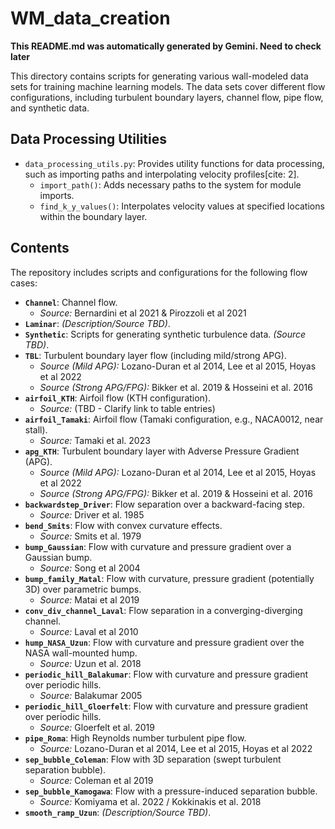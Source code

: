 # WM_data_creation

**This README.md was automatically generated by Gemini. Need to check later**

This directory contains scripts for generating various wall-modeled data sets for training machine learning models. The data sets cover different flow configurations, including turbulent boundary layers, channel flow, pipe flow, and synthetic data.

## Data Processing Utilities

* `data_processing_utils.py`:  Provides utility functions for data processing, such as importing paths and interpolating velocity profiles[cite: 2].
    * `import_path()`:  Adds necessary paths to the system for module imports.
    * `find_k_y_values()`:  Interpolates velocity values at specified locations within the boundary layer.

## Contents

The repository includes scripts and configurations for the following flow cases:

* **`Channel`**: Channel flow.
    * *Source:* Bernardini et al 2021 & Pirozzoli et al 2021
* **`Laminar`**: *(Description/Source TBD)*.
* **`Synthetic`**: Scripts for generating synthetic turbulence data. *(Source TBD)*.
* **`TBL`**: Turbulent boundary layer flow (including mild/strong APG).
    * *Source (Mild APG):* Lozano-Duran et al 2014, Lee et al 2015, Hoyas et al 2022
    * *Source (Strong APG/FPG):* Bikker et al. 2019 & Hosseini et al. 2016
* **`airfoil_KTH`**: Airfoil flow (KTH configuration).
    * *Source:* (TBD - Clarify link to table entries)
* **`airfoil_Tamaki`**: Airfoil flow (Tamaki configuration, e.g., NACA0012, near stall).
    * *Source:* Tamaki et al. 2023
* **`apg_KTH`**: Turbulent boundary layer with Adverse Pressure Gradient (APG).
    * *Source (Mild APG):* Lozano-Duran et al 2014, Lee et al 2015, Hoyas et al 2022
    * *Source (Strong APG/FPG):* Bikker et al. 2019 & Hosseini et al. 2016
* **`backwardstep_Driver`**: Flow separation over a backward-facing step.
    * *Source:* Driver et al. 1985
* **`bend_Smits`**: Flow with convex curvature effects.
    * *Source:* Smits et al. 1979
* **`bump_Gaussian`**: Flow with curvature and pressure gradient over a Gaussian bump.
    * *Source:* Song et al 2004
* **`bump_family_Matal`**: Flow with curvature, pressure gradient (potentially 3D) over parametric bumps.
    * *Source:* Matai et al 2019
* **`conv_div_channel_Laval`**: Flow separation in a converging-diverging channel.
    * *Source:* Laval et al 2010
* **`hump_NASA_Uzun`**: Flow with curvature and pressure gradient over the NASA wall-mounted hump.
    * *Source:* Uzun et al. 2018
* **`periodic_hill_Balakumar`**: Flow with curvature and pressure gradient over periodic hills.
    * *Source:* Balakumar 2005
* **`periodic_hill_Gloerfelt`**: Flow with curvature and pressure gradient over periodic hills.
    * *Source:* Gloerfelt et al. 2019
* **`pipe_Roma`**: High Reynolds number turbulent pipe flow.
    * *Source:* Lozano-Duran et al 2014, Lee et al 2015, Hoyas et al 2022
* **`sep_bubble_Coleman`**: Flow with 3D separation (swept turbulent separation bubble).
    * *Source:* Coleman et al 2019
* **`sep_bubble_Kamogawa`**: Flow with a pressure-induced separation bubble.
    * *Source:* Komiyama et al. 2022 / Kokkinakis et al. 2018
* **`smooth_ramp_Uzun`**: *(Description/Source TBD)*.
